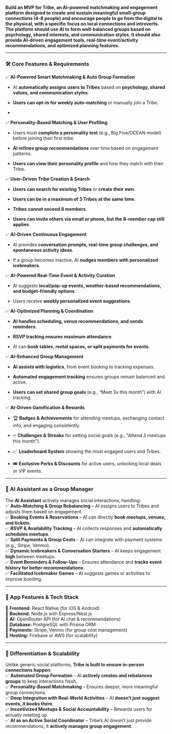 **Build an MVP for Tribe, an AI-powered matchmaking and engagement platform designed to create and sustain meaningful small-group connections (4-8 people) and encourage people to go from the digital to the physical, with a specific focus on local connections and introverts. The platform should use AI to form well-balanced groups based on psychology, shared interests, and communication styles. It should also provide AI-driven engagement tools, real-time event/activity recommendations, and optimized planning features.**

----------

### **🛠 Core Features & Requirements**

✅ **AI-Powered Smart Matchmaking & Auto Group Formation**

- AI **automatically assigns users to Tribes** based on **psychology, shared values, and communication styles**.

- **Users can opt-in for weekly auto-matching** or manually join a Tribe.

- 

✅ **Personality-Based Matching & User Profiling**

- Users must **complete a personality test** (e.g., Big Five/OCEAN model) before joining their first tribe.

- **AI refines group recommendations** over time based on engagement patterns.

- **Users can view their personality profile** and how they match with their Tribe.

✅ **User-Driven Tribe Creation & Search**

- **Users can search for existing Tribes** or **create their own**.

- **Users can be in a maximum of 3 Tribes at the same time**.

- **Tribes cannot exceed 8 members**.

- **Users can invite others via email or phone, but the 8-member cap still applies**.

✅ **AI-Driven Continuous Engagement**

- AI provides **conversation prompts, real-time group challenges, and spontaneous activity ideas**.

- If a group becomes inactive, AI **nudges members with personalized icebreakers**.

✅ **AI-Powered Real-Time Event & Activity Curation**

- AI suggests **local/pop-up events, weather-based recommendations, and budget-friendly options**.

- Users receive **weekly personalized event suggestions**.

✅ **AI-Optimized Planning & Coordination**

- **AI handles scheduling, venue recommendations, and sends reminders.**

- **RSVP tracking ensures maximum attendance**.

- AI can **book tables, rental spaces, or split payments for events**.

✅ **AI-Enhanced Group Management**

- **AI assists with logistics**, from event booking to tracking expenses.

- **Automated engagement tracking** ensures groups remain balanced and active.

- **Users can set shared group goals** (e.g., “Meet 3x this month”) with AI tracking.

✅ **AI-Driven Gamification & Rewards**

- 🏆 **Badges & Achievements** for attending meetups, exchanging contact info, and engaging consistently.

- 🔥 **Challenges & Streaks** for setting social goals (e.g., "Attend 3 meetups this month").

- 📈 **Leaderboard System** showing the most engaged users and Tribes.

- 🎟️ **Exclusive Perks & Discounts** for active users, unlocking local deals or VIP events.

----------

### **🧠 AI Assistant as a Group Manager**

The **AI Assistant** actively manages social interactions, handling:  
✅ **Auto-Matching & Group Rebalancing** – AI assigns users to Tribes and adjusts them based on engagement.  
✅ **Booking Events & Reservations** – AI can directly **book meetups, venues, and tickets**.  
✅ **RSVP & Availability Tracking** – AI collects responses and **automatically schedules meetups**.  
✅ **Split Payments & Group Costs** – AI can integrate with payment systems (e.g., Stripe, Venmo).  
✅ **Dynamic Icebreakers & Conversation Starters** – AI keeps engagement **high** between meetups.  
✅ **Event Reminders & Follow-Ups** – Ensures attendance and **tracks event history for better recommendations**.  
✅ **Facilitated Icebreaker Games** – AI suggests games or activities to improve bonding.

----------

### **📱 App Features & Tech Stack**

💠 **Frontend:** React Native (for iOS & Android)  
💠 **Backend:** Node.js with Express/Nest.js  
💠 **AI:** OpenRouter API (for AI chat & recommendations)  
💠 **Database:** PostgreSQL with Prisma ORM  
💠 **Payments:** Stripe, Venmo (for group cost management)  
💠 **Hosting:** Firebase or AWS (for scalability)

----------

### **🚀 Differentiation & Scalability**

Unlike generic social platforms, **Tribe is built to ensure in-person connections happen**:  
✅ **Automated Group Formation** – AI **actively creates and rebalances groups** to keep interactions fresh.  
✅ **Personality-Based Matchmaking** – Ensures deeper, more meaningful group connections.  
✅ **Deep Integration with Real-World Activities** – AI **doesn’t just suggest events, it books them**.  
✅ **Incentivized Meetups & Social Accountability** – Rewards users for actually meeting up.  
✅ **AI as an Active Social Coordinator** – Tribe’s AI doesn’t just provide recommendations, it **actively manages group engagement**.